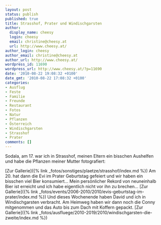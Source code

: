 ```yaml
---
layout: post
status: publish
published: true
title: Strasshof, Prater und Windischgarsten
author:
  display_name: cheesy
  login: cheesy
  email: christine@cheesy.at
  url: http://www.cheesy.at/
author_login: cheesy
author_email: christine@cheesy.at
author_url: http://www.cheesy.at/
wordpress_id: 11690
wordpress_url: http://www.cheesy.at/?p=11690
date: '2010-08-22 19:08:32 +0100'
date_gmt: '2010-08-22 17:08:32 +0100'
categories:
- Ausflug
- Feste
- Familie
- Freunde
- Restaurant
- Fotos
- Natur
- Pflanzen
- Österreich
- Windischgarsten
- Strasshof
- Prater
comments: []
---
```

<!--:de-->Sodala, am 17. war ich in Strasshof, meinen Eltern ein bisschen Aushelfen und habe die Pflanzen meiner Mutter fotografiert:
[Zur Gallerie]({% link _fotos/sonstiges/plaetze/strasshof/index.md %})
Am 20. hat dann die Evi im Prater Geburtstag gefeiert und wir haben ein bisschen viel Bier konsumiert... Mein persönlicher Rekord von neuneinhalb Bier ist erreicht und ich habe eigentlich nicht vor ihn zu brechen...
[Zur Gallerie]({% link _fotos/events/2006-2010/2010/evis-geburtstag-im-prater/index.md %})
Und dieses Wochenende haben David und ich in Windischgarsten verbracht. Am Heimweg haben wir dann noch die Conny mitgenommen und das Auto bis zum Dach mit Koffern gepackt.
[Zur Gallerie]({% link _fotos/ausfluege/2010-2019/2010/windischgarsten-die-zweite/index.md %})
